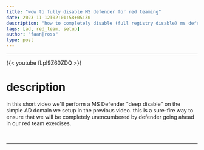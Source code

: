 ```yaml
---
title: "wow to fully disable MS defender for red teaming"
date: 2023-11-12T02:01:58+05:30
description: "how to completely disable (full registry disable) ms defender to practice red teaming."
tags: [ad, red_team, setup]
author: "faan|ross"
type: post
---
```


*** 

{{< youtube fLpI9Z60ZDQ >}}

# description
in this short video we'll perform a MS Defender "deep disable" on the simple AD domain we setup in the previous video. this is a sure-fire way to ensure that we will be completely unencumbered by defender going ahead in our red team exercises. 

&nbsp; 
***
















